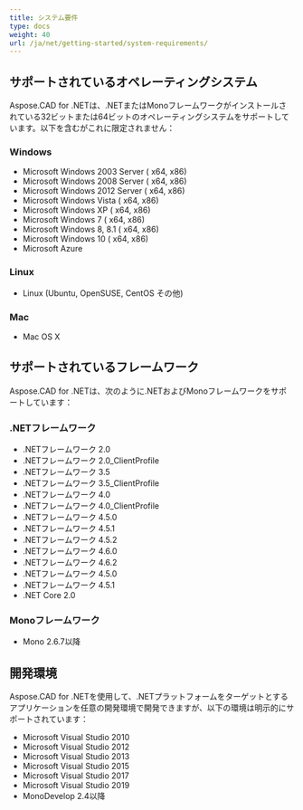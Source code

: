 ```yaml
---
title: システム要件
type: docs
weight: 40
url: /ja/net/getting-started/system-requirements/
---
```


## **サポートされているオペレーティングシステム**

Aspose.CAD for .NETは、.NETまたはMonoフレームワークがインストールされている32ビットまたは64ビットのオペレーティングシステムをサポートしています。以下を含むがこれに限定されません：

### **Windows**

- Microsoft Windows 2003 Server ( x64, x86)
- Microsoft Windows 2008 Server ( x64, x86)
- Microsoft Windows 2012 Server ( x64, x86)
- Microsoft Windows Vista ( x64, x86)
- Microsoft Windows XP ( x64, x86)
- Microsoft Windows 7 ( x64, x86)
- Microsoft Windows 8, 8.1 ( x64, x86)
- Microsoft Windows 10 ( x64, x86)
- Microsoft Azure

### **Linux**

- Linux (Ubuntu, OpenSUSE, CentOS その他)

### **Mac**

- Mac OS X

## **サポートされているフレームワーク**

Aspose.CAD for .NETは、次のように.NETおよびMonoフレームワークをサポートしています：

### **.NETフレームワーク**

- .NETフレームワーク 2.0
- .NETフレームワーク 2.0_ClientProfile
- .NETフレームワーク 3.5
- .NETフレームワーク 3.5_ClientProfile
- .NETフレームワーク 4.0
- .NETフレームワーク 4.0_ClientProfile
- .NETフレームワーク 4.5.0
- .NETフレームワーク 4.5.1
- .NETフレームワーク 4.5.2
- .NETフレームワーク 4.6.0
- .NETフレームワーク 4.6.2
- .NETフレームワーク 4.5.0
- .NETフレームワーク 4.5.1
- .NET Core 2.0

### **Monoフレームワーク**

- Mono 2.6.7以降

## **開発環境**

Aspose.CAD for .NETを使用して、.NETプラットフォームをターゲットとするアプリケーションを任意の開発環境で開発できますが、以下の環境は明示的にサポートされています：

- Microsoft Visual Studio 2010
- Microsoft Visual Studio 2012
- Microsoft Visual Studio 2013
- Microsoft Visual Studio 2015
- Microsoft Visual Studio 2017
- Microsoft Visual Studio 2019
- MonoDevelop 2.4以降
